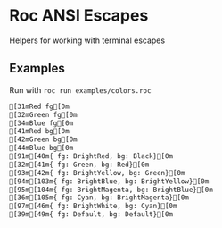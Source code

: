 # Roc ANSI Escapes

Helpers for working with terminal escapes

## Examples

Run with `roc run examples/colors.roc`

```sh
[31mRed fg[0m
[32mGreen fg[0m
[34mBlue fg[0m
[41mRed bg[0m
[42mGreen bg[0m
[44mBlue bg[0m
[91m[40m{ fg: BrightRed, bg: Black}[0m
[32m[41m{ fg: Green, bg: Red}[0m
[93m[42m{ fg: BrightYellow, bg: Green}[0m
[94m[103m{ fg: BrightBlue, bg: BrightYellow}[0m
[95m[104m{ fg: BrightMagenta, bg: BrightBlue}[0m
[36m[105m{ fg: Cyan, bg: BrightMagenta}[0m
[97m[46m{ fg: BrightWhite, bg: Cyan}[0m
[39m[49m{ fg: Default, bg: Default}[0m
```
